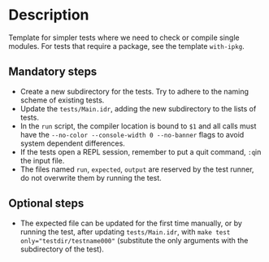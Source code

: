 # Description

Template for simpler tests where we need to check or compile single modules. For tests that require a package, see the
template `with-ipkg`.

## Mandatory steps
* Create a new subdirectory for the tests. Try to adhere to the naming scheme of existing tests.
* Update the `tests/Main.idr`, adding the new subdirectory to the lists of tests.
* In the `run` script, the compiler location is bound to `$1` and all calls must have the `--no-color --console-width 0
--no-banner` flags to avoid system dependent differences.
* If the tests open a REPL session, remember to put a quit command, `:q`in the input file.
* The files named `run`, `expected`, `output` are reserved by the test runner, do not overwrite them by running the test.

## Optional steps
* The expected file can be updated for the first time manually, or by running the test, after updating `tests/Main.idr`,
with `make test only="testdir/testname000"` (substitute the only arguments with the subdirectory of the test).
